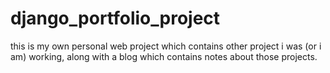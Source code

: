 # django_portfolio_project

this is my own personal web project which contains other project i was (or i am) working, along with a blog which contains notes about those projects.
